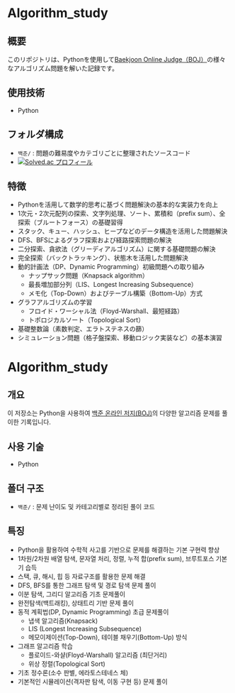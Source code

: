 # Algorithm_study


## 概要
このリポジトリは、Pythonを使用して[Baekjoon Online Judge（BOJ）](https://www.acmicpc.net/)の様々なアルゴリズム問題を解いた記録です。

## 使用技術
- Python

## フォルダ構成
- `백준/` : 問題の難易度やカテゴリごとに整理されたソースコード
- <a href="https://solved.ac/profile/jju87985" target="_blank">
  <img src="http://mazassumnida.wtf/api/generate_badge?boj=jju87985" alt="Solved.ac プロフィール">
</a>

## 特徴
- Pythonを活用して数学的思考に基づく問題解決の基本的な実装力を向上
- 1次元・2次元配列の探索、文字列処理、ソート、累積和（prefix sum）、全探索（ブルートフォース）の基礎習得
- スタック、キュー、ハッシュ、ヒープなどのデータ構造を活用した問題解決
- DFS、BFSによるグラフ探索および経路探索問題の解決
- 二分探索、貪欲法（グリーディアルゴリズム）に関する基礎問題の解決
- 完全探索（バックトラッキング）、状態木を活用した問題解決
- 動的計画法（DP、Dynamic Programming）初級問題への取り組み
  - ナップサック問題（Knapsack algorithm）
  - 最長増加部分列（LIS、Longest Increasing Subsequence）
  - メモ化（Top-Down）およびテーブル構築（Bottom-Up）方式
- グラフアルゴリズムの学習
  - フロイド・ワーシャル法（Floyd-Warshall、最短経路）
  - トポロジカルソート（Topological Sort）
- 基礎整数論（素数判定、エラトステネスの篩）
- シミュレーション問題（格子盤探索、移動ロジック実装など）の基本演習



# Algorithm_study

## 개요
이 저장소는 Python을 사용하여 [백준 온라인 저지(BOJ)](https://www.acmicpc.net/)의 다양한 알고리즘 문제를 풀이한 기록입니다.

## 사용 기술
- Python

## 폴더 구조
- `백준/` : 문제 난이도 및 카테고리별로 정리된 풀이 코드

## 특징
- Python을 활용하여 수학적 사고를 기반으로 문제를 해결하는 기본 구현력 향상
- 1차원/2차원 배열 탐색, 문자열 처리, 정렬, 누적 합(prefix sum), 브루트포스 기본기 습득
- 스택, 큐, 해시, 힙 등 자료구조를 활용한 문제 해결
- DFS, BFS를 통한 그래프 탐색 및 경로 탐색 문제 풀이
- 이분 탐색, 그리디 알고리즘 기초 문제풀이
- 완전탐색(백트래킹), 상태트리 기반 문제 풀이
- 동적 계획법(DP, Dynamic Programming) 초급 문제풀이
  - 냅색 알고리즘(Knapsack)
  - LIS (Longest Increasing Subsequence)
  - 메모이제이션(Top-Down), 테이블 채우기(Bottom-Up) 방식
- 그래프 알고리즘 학습
  - 플로이드-와샬(Floyd-Warshall) 알고리즘 (최단거리)
  - 위상 정렬(Topological Sort)
- 기초 정수론(소수 판별, 에라토스테네스 체)
- 기본적인 시뮬레이션(격자판 탐색, 이동 구현 등) 문제 풀이




